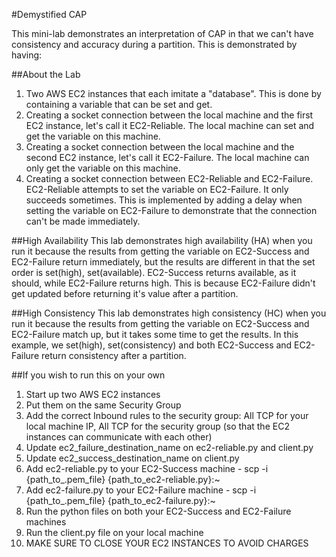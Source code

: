 #Demystified CAP

This mini-lab demonstrates an interpretation of CAP in that we can't have consistency and accuracy during a partition. This is demonstrated by having:

##About the Lab
1) Two AWS EC2 instances that each imitate a "database". This is done by containing a variable that can be set and get.
2) Creating a socket connection between the local machine and the first EC2 instance, let's call it EC2-Reliable. The local machine can set and get the variable on this machine.
3) Creating a socket connection between the local machine and the second EC2 instance, let's call it EC2-Failure. The local machine can only get the variable on this machine.
4) Creating a socket connection between EC2-Reliable and EC2-Failure. EC2-Reliable attempts to set the variable on EC2-Failure. It only succeeds sometimes. This is implemented by adding a delay when setting the variable on EC2-Failure to demonstrate that the connection can't be made immediately.

##High Availability
This lab demonstrates high availability (HA) when you run it because the results from getting the variable on EC2-Success and EC2-Failure return immediately, but the results are different in that the set order is set(high), set(available). EC2-Success returns available, as it should, while EC2-Failure returns high. This is because EC2-Failure didn't get updated before returning it's value after a partition.

##High Consistency
This lab demonstrates high consistency (HC) when you run it because the results from getting the variable on EC2-Success and EC2-Failure match up, but it takes some time to get the results. In this example, we set(high), set(consistency) and both EC2-Success and EC2-Failure return consistency after a partition.

##If you wish to run this on your own
1) Start up two AWS EC2 instances
2) Put them on the same Security Group
3) Add the correct Inbound rules to the security group: All TCP for your local machine IP, All TCP for the security group (so that the EC2 instances can communicate with each other)
4) Update ec2_failure_destination_name on ec2-reliable.py and client.py
5) Update ec2_success_destination_name on client.py
6) Add ec2-reliable.py to your EC2-Success machine - scp -i {path_to_.pem_file} {path_to_ec2-reliable.py}:~
7) Add ec2-failure.py to your EC2-Failure machine - scp -i {path_to_.pem_file} {path_to_ec2-failure.py}:~
8) Run the python files on both your EC2-Success and EC2-Failure machines
9) Run the client.py file on your local machine
10) MAKE SURE TO CLOSE YOUR EC2 INSTANCES TO AVOID CHARGES

